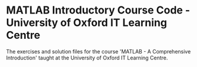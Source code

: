 # MATLAB Introductory Course Code - University of Oxford IT Learning Centre
 The exercises and solution files for the course 'MATLAB - A Comprehensive Introduction' taught at the University of Oxford IT Learning Centre.

